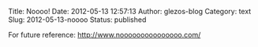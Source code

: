 Title: Noooo!
Date: 2012-05-13 12:57:13
Author: glezos-blog
Category: text
Slug: 2012-05-13-noooo
Status: published

For future reference: http://www.nooooooooooooooo.com/
